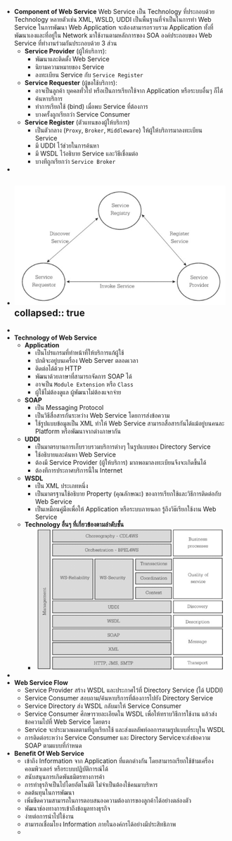 - **Component of Web Service**
  Web Service เป็น Technology ที่ประกอบด้วย Technology หลายตัวเช่น XML, WSLD, UDDI เป็นพื้นฐานที่จำเป็นในการทำ Web Service 
  ในการพัฒนา Web Application จะต้องสามารถรวบรวม Application ทั้งที่พัฒนาเองและที่อยู่ใน Network มาใช้งานตามหลักการของ SOA 
  องค์ประกอบของ Web Service ที่ทำงานร่วมกันประกอบด้วย 3 ส่วน
	- **Service Provider** (ผู้ให้บริการ):
		- พัฒนาและติดตั้ง Web Service
		- นิยามความหมายของ Service
		- ลงทะเบียน Service กับ `Service Register`
	- **Service Requester** (ผู้ขอใช้บริการ):
		- อาจเป็นลูกค้า บุคคลทั่วไป หรือเป็นการเรียกใช้จาก Application หรือระบบอื่นๆ ก็ได้
		- ค้นหาบริการ
		- ทำการเรียกใช้ (bind) เมื่อพบ Service ที่ต้องการ
		- บางครั้งถูกเรียกว่า Service Consumer
	- **Service Register** (ตัวแทนของผู้ให้บริการ)
		- เป็นตัวกลาง (`Proxy`, `Broker`, `Middleware`) ให้ผู้ให้บริการมาลงทะเบียน Service
		- มี UDDI ไว้ช่วยในการค้นหา
		- มี WSDL ไว้อธิบาย Service และวิธีเชื่อมต่อ
		- บางทีถูกเรียกว่า `Service Broker`
-
- ![web-service-component.png](../assets/web-service-component_1703352813748_0.png)
  collapsed:: true
	-
-
- **Technology of Web Service**
	- **Application**
		- เป็นโปรแกรมที่ทำหน้าที่ให้บริการแก้ผู้ใช้
		- ปกติจะอยู่บนเครื่อง Web Server ตลอดเวลา
		- ติดต่อได้ด้วย HTTP
		- พัฒนาด้วยภาษาที่สามารถจัดการ SOAP ได้
		- อาจเป็น `Module Extension` หรือ `Class`
		- ผู้ใช้ไม่ต้องดูแล ผู้พัฒนาไม่ต้องแจกจ่าย
	- **SOAP**
		- เป็น Messaging Protocol
		- เป็นวิธีสื่อสารกันระหว่าง Web Service โดยการส่งข้อความ
		- ใช้รูปแบบข้อมูลเป็น XML ทำให้ Web Service สามารถสื่อสารกันได้แม้อยู่บนคนละ Platform หรือพัฒนาจากต่างภาษากัน
	- **UDDI**
		- เป็นมาตรบานการเก็บรวบรวมบริการต่างๆ ในรูปแบบของ Directory Service
		- ใช้อธิบายและค้นหา Web Service
		- ต้องมี Service Provider (ผู้ให้บริการ) มากพอมาลงทะเบียนจึงจะเกิดขึ้นได้
		- ต้องทีการประกาศบริการนี้ใน Internet
	- **WSDL**
		- เป็น XML ประเภทหนึ่ง
		- เป็นมาตรฐานใช้อธิบาย Property (คุณลักษณะ) ของการเรียกใช้และวิธีการติดต่อกับ Web Service
		- เป็นเหมือนคู่มือเพื่อให้ Application หรือระบบภายนอก รู้ถึงวิธ๊เรียกใช้งาน Web Service
	- **Technology อื่นๆ ที่เกี่ยวข้องตามลำดับชั้น**
		- ![web-service-tech.png](../assets/web-service-tech_1703355397496_0.png)
-
- **Web Service Flow**
	- Service Provider สร้าง WSDL และประกาศไว้ที่ Directory Service (ได้ UDDI)
	- Service Consumer สอบถาม/ค้นหาบริการที่ต้องการไปยัง Directory Service
	- Service Directory ส่ง WSDL กลับมาให้ Service Consumer
	- Service Consumer ศึกษารายละเอียดใน WSDL เพื่อให้ทราบวิธีการใช้งาน แล้วส่งข้อความไปที่ Web Service โดยตรง
	- Service จะประมวลผลตามที่ถูกเรียกใช้ และส่งผลลัพท์ออการตามรูปแบบที่ระบุใน WSDL
	- การติดต่อระหว่าง Service Consumer และ Directory Serviceจะส่งข้อความ SOAP ตามแบบที่กำหนด
- **Benefit Of Web Service**
	- เข้าถึง Information จาก Application ที่แตกต่างกัน โดยสามารถเรียกใช้ข้ามเครื่องคอมพิวเตอร์ หรือระบบปฏิบัติการณ์ได้
	- สนับสนุนการเกิดพันธมิตรทางการค้า
	- การทำธุรกิจเป็นไปโดยอัตโนมัติ ไม่จำเป็นต้องใช้คนมาบริหาร
	- ลดต้นทุนในการพัฒนา
	- เพิ่มขีดความสามารถในการตอบสนองความต้องการของลูกค้าได้อย่างตล่องตัว
	- พัฒนาช่องทางการเข้าถึงข้อมูลทางธุรกิจ
	- ง่ายต่อการนำไปใช้งาน
	- สามารถเชื่อมโยง Information ภายในองค์กรได้อย่างมีประสิทธิภาพ
	-